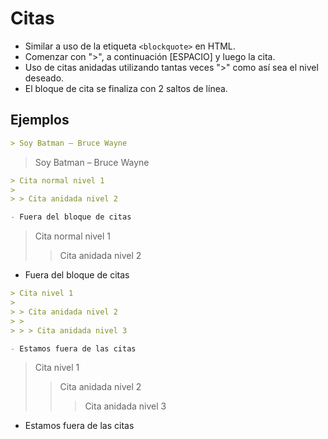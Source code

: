 # Citas

- Similar a uso de la etiqueta `<blockquote>` en HTML.
- Comenzar con "\>", a continuación [ESPACIO] y luego la cita.
- Uso de citas anidadas utilizando tantas veces "\>" como así sea el nivel deseado.
- El bloque de cita se finaliza con 2 saltos de línea.

## Ejemplos

```markdown
> Soy Batman – Bruce Wayne
```

> Soy Batman – Bruce Wayne

```markdown
> Cita normal nivel 1
>
> > Cita anidada nivel 2

- Fuera del bloque de citas
```

> Cita normal nivel 1
>
> > Cita anidada nivel 2

- Fuera del bloque de citas

```markdown
> Cita nivel 1
>
> > Cita anidada nivel 2
> >
> > > Cita anidada nivel 3

- Estamos fuera de las citas
```

> Cita nivel 1
>
> > Cita anidada nivel 2
> >
> > > Cita anidada nivel 3

- Estamos fuera de las citas
